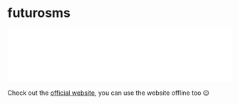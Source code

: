 # futurosms

![Logo](./app/static/Logo.png)

Check out the [official website](https://futuro-sms.surge.sh/), you can use the website offline too 😉
